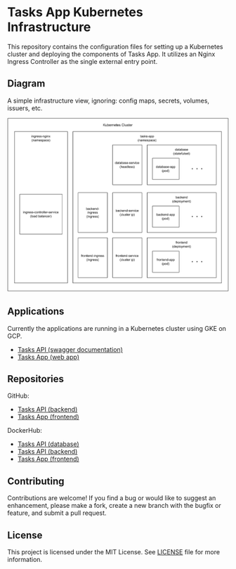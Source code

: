 # Tasks App Kubernetes Infrastructure

This repository contains the configuration files for setting up a Kubernetes cluster and deploying the components of Tasks App. It utilizes an Nginx Ingress Controller as the single external entry point.

## Diagram

A simple infrastructure view, ignoring: config maps, secrets, volumes, issuers, etc.

![diagram](diagram.svg)

## Applications

Currently the applications are running in a Kubernetes cluster using GKE on GCP.

- [Tasks API (swagger documentation)](https://git.tasks.api.sesaque.com/api/v1/swagger-ui/index.html)
- [Tasks App (web app)](https://git.tasks.sesaque.com/)

## Repositories

GitHub:

- [Tasks API (backend)](https://github.com/sesaquecruz/java-tasks-api)
- [Tasks App (frontend)](https://github.com/sesaquecruz/react-tasks-app)

DockerHub:

- [Tasks API (database)](https://hub.docker.com/r/sesaquecruz/mysql-tasks-database/tags)
- [Tasks API (backend)](https://hub.docker.com/r/sesaquecruz/java-tasks-api/tags)
- [Tasks App (frontend)](https://hub.docker.com/r/sesaquecruz/react-tasks-app/tags)

## Contributing

Contributions are welcome! If you find a bug or would like to suggest an enhancement, please make a fork, create a new branch with the bugfix or feature, and submit a pull request.

## License

This project is licensed under the MIT License. See [LICENSE](./LICENSE) file for more information.
